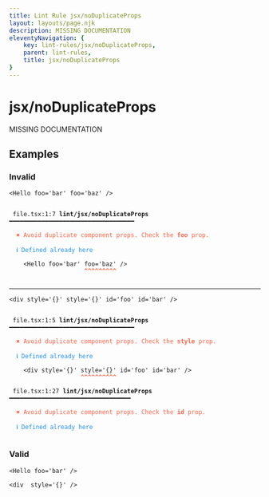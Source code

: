 ```yaml
---
title: Lint Rule jsx/noDuplicateProps
layout: layouts/page.njk
description: MISSING DOCUMENTATION
eleventyNavigation: {
	key: lint-rules/jsx/noDuplicateProps,
	parent: lint-rules,
	title: jsx/noDuplicateProps
}
---
```


# jsx/noDuplicateProps

MISSING DOCUMENTATION

<!-- EVERYTHING BELOW IS AUTOGENERATED. SEE SCRIPTS FOLDER FOR UPDATE SCRIPTS hash(82bc154dd33f0ae6a70df1ff455c55fe03dd48c6) -->

## Examples
### Invalid
<pre class="language-text"><code class="language-text"><<span class="token variable">Hello</span> <span class="token attr-name">foo</span><span class="token operator">=</span><span class="token string">&apos;bar&apos;</span> <span class="token attr-name">foo</span><span class="token operator">=</span><span class="token string">&apos;baz&apos;</span> <span class="token operator">/</span>></code></pre>
<pre class="language-text"><code class="language-text">
 <span style="text-decoration-style: dotted;">file.tsx:1:7</span> <strong>lint/jsx/noDuplicateProps</strong> ━━━━━━━━━━━━━━━━━━━━━━━━━━━━━━━━━━━

  <strong><span style="color: Tomato;">✖ </span></strong><span style="color: Tomato;">Avoid duplicate component props. Check the </span><span style="color: Tomato;"><strong>foo</strong></span><span style="color: Tomato;"> prop.</span>

  <strong><span style="color: DodgerBlue;">ℹ </span></strong><span style="color: DodgerBlue;">Defined already here</span>

    &lt;<span class="token variable">Hello</span> <span class="token attr-name">foo</span><span class="token operator">=</span><span class="token string">&apos;bar&apos;</span> <span class="token attr-name">foo</span><span class="token operator">=</span><span class="token string">&apos;baz&apos;</span> <span class="token operator">/</span>&gt;
                     <span style="color: Tomato;"><strong>^</strong></span><span style="color: Tomato;"><strong>^</strong></span><span style="color: Tomato;"><strong>^</strong></span><span style="color: Tomato;"><strong>^</strong></span><span style="color: Tomato;"><strong>^</strong></span><span style="color: Tomato;"><strong>^</strong></span><span style="color: Tomato;"><strong>^</strong></span><span style="color: Tomato;"><strong>^</strong></span><span style="color: Tomato;"><strong>^</strong></span>

</code></pre>

---------------

<pre class="language-text"><code class="language-text"><<span class="token variable">div</span> <span class="token attr-name">style</span><span class="token operator">=</span><span class="token string">&apos;{}&apos;</span> <span class="token attr-name">style</span><span class="token operator">=</span><span class="token string">&apos;{}&apos;</span> <span class="token attr-name">id</span><span class="token operator">=</span><span class="token string">&apos;foo&apos;</span> <span class="token attr-name">id</span><span class="token operator">=</span><span class="token string">&apos;bar&apos;</span> <span class="token operator">/</span>></code></pre>
<pre class="language-text"><code class="language-text">
 <span style="text-decoration-style: dotted;">file.tsx:1:5</span> <strong>lint/jsx/noDuplicateProps</strong> ━━━━━━━━━━━━━━━━━━━━━━━━━━━━━━━━━━━

  <strong><span style="color: Tomato;">✖ </span></strong><span style="color: Tomato;">Avoid duplicate component props. Check the </span><span style="color: Tomato;"><strong>style</strong></span><span style="color: Tomato;"> prop.</span>

  <strong><span style="color: DodgerBlue;">ℹ </span></strong><span style="color: DodgerBlue;">Defined already here</span>

    &lt;<span class="token variable">div</span> <span class="token attr-name">style</span><span class="token operator">=</span><span class="token string">&apos;{}&apos;</span> <span class="token attr-name">style</span><span class="token operator">=</span><span class="token string">&apos;{}&apos;</span> <span class="token attr-name">id</span><span class="token operator">=</span><span class="token string">&apos;foo&apos;</span> <span class="token attr-name">id</span><span class="token operator">=</span><span class="token string">&apos;bar&apos;</span> <span class="token operator">/</span>&gt;
                    <span style="color: Tomato;"><strong>^</strong></span><span style="color: Tomato;"><strong>^</strong></span><span style="color: Tomato;"><strong>^</strong></span><span style="color: Tomato;"><strong>^</strong></span><span style="color: Tomato;"><strong>^</strong></span><span style="color: Tomato;"><strong>^</strong></span><span style="color: Tomato;"><strong>^</strong></span><span style="color: Tomato;"><strong>^</strong></span><span style="color: Tomato;"><strong>^</strong></span><span style="color: Tomato;"><strong>^</strong></span>

 <span style="text-decoration-style: dotted;">file.tsx:1:27</span> <strong>lint/jsx/noDuplicateProps</strong> ━━━━━━━━━━━━━━━━━━━━━━━━━━━━━━━━━━

  <strong><span style="color: Tomato;">✖ </span></strong><span style="color: Tomato;">Avoid duplicate component props. Check the </span><span style="color: Tomato;"><strong>id</strong></span><span style="color: Tomato;"> prop.</span>

  <strong><span style="color: DodgerBlue;">ℹ </span></strong><span style="color: DodgerBlue;">Defined already here</span>

</code></pre>
### Valid
<pre class="language-text"><code class="language-text"><<span class="token variable">Hello</span> <span class="token attr-name">foo</span><span class="token operator">=</span><span class="token string">&apos;bar&apos;</span> <span class="token operator">/</span>></code></pre>
<pre class="language-text"><code class="language-text"><<span class="token variable">div</span>  <span class="token attr-name">style</span><span class="token operator">=</span><span class="token string">&apos;{}&apos;</span> <span class="token operator">/</span>></code></pre>
